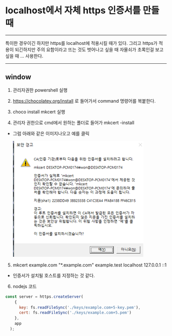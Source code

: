 # localhost에서 자체 https 인증서를 만들때

- - -
특이한 경우이긴 하지만 https를 localhost에 적용시킬 때가 있다.
그리고 https가 적용이 되긴하지만 주의 요함이라고 뜨는 것도 벗어나고 싶을 때
자물쇠가 초록인걸 보고싶을 때 ... 사용한다.
- - -

window
------

1. 관리자권한 powershell 실행

2. https://chocolatey.org/install 로 들어가서 command 명령어를 복붙한다.

3. choco install mkcert 실행

4. 관리자 권한으로 cmd에서 원하는 폴더로 들어가 mkcert -install 
 - 그럼 아래와 같은 이미지나오고 예를 클릭

    ![csv](../img/mkcert.png)

5. mkcert example.com "*.example.com" example.test localhost 127.0.0.1 ::1
 - 인증서가 설치될 호스트를 지정하는 것 같다.

6. nodejs 코드
```javascript
const server = https.createServer(
    {
      key: fs.readFileSync('./keys/example.com+5-key.pem'),
      cert: fs.readFileSync('./keys/example.com+5.pem')
    },
    app
  );
```